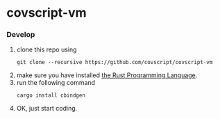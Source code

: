 covscript-vm
============

### Develop
1. clone this repo using
    ```shell script
    git clone --recursive https://github.com/covscript/covscript-vm
    ```
2. make sure you have installed [the Rust Programming Language](https://www.rust-lang.org/tools/install).
3. run the following command
    ```shell script
    cargo install cbindgen
    ```
4. OK, just start coding.
